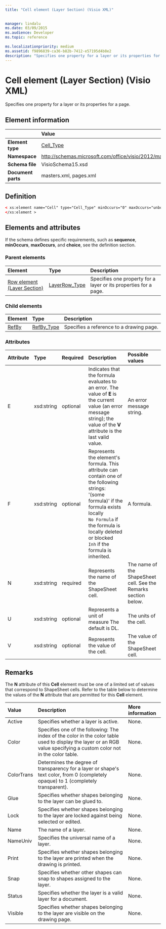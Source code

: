 ```yaml
---
title: "Cell element (Layer Section) (Visio XML)"
 
 
manager: lindalu
ms.date: 03/09/2015
ms.audience: Developer
ms.topic: reference
 
ms.localizationpriority: medium
ms.assetid: f9896839-ca36-b82b-7412-e57195d4b8e2
description: "Specifies one property for a layer or its properties for a page."
---
```


# Cell element (Layer Section) (Visio XML)

Specifies one property for a layer or its properties for a page.
  
## Element information

||Value |
|:-----|:-----|
|**Element type** <br/> |[Cell_Type](cell_type-complextypevisio-xml.md) <br/> |
|**Namespace** <br/> |http://schemas.microsoft.com/office/visio/2012/main  <br/> |
|**Schema file** <br/> |VisioSchema15.xsd  <br/> |
|**Document parts** <br/> |masters.xml, pages.xml  <br/> |
   
## Definition

```XML
< xs:element name="Cell" type="Cell_Type" minOccurs="0" maxOccurs="unbounded" >
</xs:element >
```

## Elements and attributes

If the schema defines specific requirements, such as **sequence**, **minOccurs**, **maxOccurs**, and **choice**, see the definition section. 
  
### Parent elements

|**Element**|**Type**|**Description**|
|:-----|:-----|:-----|
|[Row element (Layer Section)](row-element-layer-sectionvisio-xml.md) <br/> |[LayerRow_Type](layerrow_type-complextypevisio-xml.md) <br/> |Specifies one property for a layer or its properties for a page. |
   
### Child elements

|**Element**|**Type**|**Description**|
|:-----|:-----|:-----|
|[RefBy](refby-element-cell_type-complextypevisio-xml.md) <br/> |[RefBy_Type](refby_type-complextypevisio-xml.md) <br/> |Specifies a reference to a drawing page. |
   
### Attributes

|**Attribute**|**Type**|**Required**|**Description**|**Possible values**|
|:-----|:-----|:-----|:-----|:-----|
|E  <br/> |xsd:string  <br/> |optional  <br/> |Indicates that the formula evaluates to an error. The value of **E** is the current value (an error message string); the value of the **V** attribute is the last valid value. |An error message string. |
|F  <br/> |xsd:string  <br/> |optional  <br/> | Represents the element's formula. This attribute can contain one of the following strings:  <br/>  '(some formula)' if the formula exists locally  <br/> `No Formula` if the formula is locally deleted or blocked  <br/> `Inh` if the formula is inherited. |A formula. |
|N  <br/> |xsd:string  <br/> |required  <br/> |Represents the name of the ShapeSheet cell. |The name of the ShapeSheet cell. See the Remarks section below. |
|U  <br/> |xsd:string  <br/> |optional  <br/> |Represents a unit of measure The default is DL. |The units of the cell. |
|V  <br/> |xsd:string  <br/> |optional  <br/> |Represents the value of the cell. |The value of the ShapeSheet cell. |
   
## Remarks

The **N** attribute of this **Cell** element must be one of a limited set of values that correspond to ShapeSheet cells. Refer to the table below to determine the values of the **N** attribute that are permitted for this **Cell** element. 
  
|**Value**|**Description**|**More information**|
|:-----|:-----|:-----|
|Active  <br/> |Specifies whether a layer is active. |None. |
|Color  <br/> |Specifies one of the following: The index of the color in the color table used to display the layer or an RGB value specifying a custom color not in the color table. |None. |
|ColorTrans  <br/> |Determines the degree of transparency for a layer or shape's text color, from 0 (completely opaque) to 1 (completely transparent). |None. |
|Glue  <br/> |Specifies whether shapes belonging to the layer can be glued to. |None. |
|Lock  <br/> |Specifies whether shapes belonging to the layer are locked against being selected or edited. |None. |
|Name  <br/> |The name of a layer. |None. |
|NameUniv  <br/> |Specifies the universal name of a layer. |None. |
|Print  <br/> |Specifies whether shapes belonging to the layer are printed when the drawing is printed. |None. |
|Snap  <br/> |Specifies whether other shapes can snap to shapes assigned to the layer. |None. |
|Status  <br/> |Specifies whether the layer is a valid layer for a document. |None. |
|Visible  <br/> |Specifies whether shapes belonging to the layer are visible on the drawing page. |None. |
   

